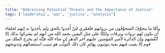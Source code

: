 ```yaml
---
title: "Addressing Potential Threats and the Importance of Justice"
tags: ['leadership', 'war', 'justice', "analysis"]
---
```


 وأمَّا ما يتخوَّفُ المتخوِّفُون من نزواتهم فلَعَمْري لئنْ أُخِذوا بالحق ولم يأخذوا به إنهم لخلقاء أن يكون لهم نزوات ونزقات ولكنَّا على مثل اليقين  بحمد الله  من أنهم لم يشركوا بذلك إلا أنْفُسَهم وإن الدائرة لأمير المؤمنين عليهم آخر الدهر  إن شاء الله  فإنَّه لم يخرج الملك من قوم إلا بقيت فيهم بقية يتوثبون بِهائِمٍ كان ذلك التوثُّب هو سبب استئصالهم وتدويخهم

